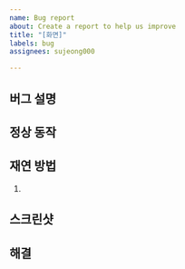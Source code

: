 ```yaml
---
name: Bug report
about: Create a report to help us improve
title: "[화면]"
labels: bug
assignees: sujeong000

---
```


## 버그 설명

## 정상 동작

## 재연 방법
1.

## 스크린샷

## 해결

